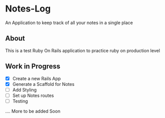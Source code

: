 # Notes-Log
An Application to keep track of all your notes in a single place

## About
This is a test Ruby On Rails application to practice ruby on production level

## Work in Progress

* [x] Create a new Rails App
* [x] Generate a Scaffold for Notes
* [ ] Add Styling
* [ ] Set up Notes routes
* [ ] Testing

.... More to be added Soon
